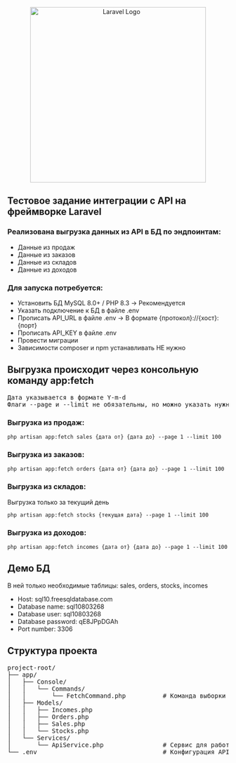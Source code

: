 <p align="center"><a href="https://laravel.com" target="_blank"><img src="https://raw.githubusercontent.com/laravel/art/master/logo-lockup/5%20SVG/2%20CMYK/1%20Full%20Color/laravel-logolockup-cmyk-red.svg" width="400" alt="Laravel Logo"></a></p>

## Тестовое задание интеграции с API на фреймворке Laravel

### Реализована выгрузка данных из API в БД по эндпоинтам:

- Данные из продаж
- Данные из заказов
- Данные из складов
- Данные из доходов

### Для запуска потребуется:

- Установить БД MySQL 8.0+ / PHP 8.3 -> Рекомендуется
- Указать подключение к БД в файле .env
- Прописать API_URL в файле .env -> В формате {протокол}://{хост}:{порт}
- Прописать API_KEY в файле .env
- Провести миграции
- Зависимости composer и npm устанавливать НЕ нужно

## Выгрузка происходит через консольную команду app:fetch

<pre>
Дата указывается в формате Y-m-d
Флаги --page и --limit не обязательны, но можно указать нужную страницу и лимит
</pre>

### Выгрузка из продаж:

```
php artisan app:fetch sales {дата от} {дата до} --page 1 --limit 100
```

### Выгрузка из заказов:

```
php artisan app:fetch orders {дата от} {дата до} --page 1 --limit 100
```

### Выгрузка из складов:
Выгрузка только за текущий день
```
php artisan app:fetch stocks {текущая дата} --page 1 --limit 100
```

### Выгрузка из доходов:

```
php artisan app:fetch incomes {дата от} {дата до} --page 1 --limit 100
```

## Демо БД

В ней только необходимые таблицы: sales, orders, stocks, incomes

- Host: sql10.freesqldatabase.com
- Database name: sql10803268
- Database user: sql10803268
- Database password: qE8JPpDGAh
- Port number: 3306

## Структура проекта

<pre>
project-root/
├── app/
│   ├── Console/
│   │   └── Commands/
│   │       └── FetchCommand.php          # Команда выборки данных из API
│   ├── Models/
│   │   ├── Incomes.php
│   │   ├── Orders.php
│   │   ├── Sales.php
│   │   └── Stocks.php
│   └── Services/
│       └── ApiService.php                # Сервис для работы с API
└── .env                                  # Конфигурация API
</pre>
